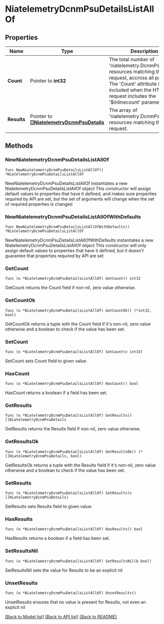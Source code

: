 # NiatelemetryDcnmPsuDetailsListAllOf

## Properties

Name | Type | Description | Notes
------------ | ------------- | ------------- | -------------
**Count** | Pointer to **int32** | The total number of &#39;niatelemetry.DcnmPsuDetails&#39; resources matching the request, accross all pages. The &#39;Count&#39; attribute is included when the HTTP GET request includes the &#39;$inlinecount&#39; parameter. | [optional] 
**Results** | Pointer to [**[]NiatelemetryDcnmPsuDetails**](NiatelemetryDcnmPsuDetails.md) | The array of &#39;niatelemetry.DcnmPsuDetails&#39; resources matching the request. | [optional] 

## Methods

### NewNiatelemetryDcnmPsuDetailsListAllOf

`func NewNiatelemetryDcnmPsuDetailsListAllOf() *NiatelemetryDcnmPsuDetailsListAllOf`

NewNiatelemetryDcnmPsuDetailsListAllOf instantiates a new NiatelemetryDcnmPsuDetailsListAllOf object
This constructor will assign default values to properties that have it defined,
and makes sure properties required by API are set, but the set of arguments
will change when the set of required properties is changed

### NewNiatelemetryDcnmPsuDetailsListAllOfWithDefaults

`func NewNiatelemetryDcnmPsuDetailsListAllOfWithDefaults() *NiatelemetryDcnmPsuDetailsListAllOf`

NewNiatelemetryDcnmPsuDetailsListAllOfWithDefaults instantiates a new NiatelemetryDcnmPsuDetailsListAllOf object
This constructor will only assign default values to properties that have it defined,
but it doesn't guarantee that properties required by API are set

### GetCount

`func (o *NiatelemetryDcnmPsuDetailsListAllOf) GetCount() int32`

GetCount returns the Count field if non-nil, zero value otherwise.

### GetCountOk

`func (o *NiatelemetryDcnmPsuDetailsListAllOf) GetCountOk() (*int32, bool)`

GetCountOk returns a tuple with the Count field if it's non-nil, zero value otherwise
and a boolean to check if the value has been set.

### SetCount

`func (o *NiatelemetryDcnmPsuDetailsListAllOf) SetCount(v int32)`

SetCount sets Count field to given value.

### HasCount

`func (o *NiatelemetryDcnmPsuDetailsListAllOf) HasCount() bool`

HasCount returns a boolean if a field has been set.

### GetResults

`func (o *NiatelemetryDcnmPsuDetailsListAllOf) GetResults() []NiatelemetryDcnmPsuDetails`

GetResults returns the Results field if non-nil, zero value otherwise.

### GetResultsOk

`func (o *NiatelemetryDcnmPsuDetailsListAllOf) GetResultsOk() (*[]NiatelemetryDcnmPsuDetails, bool)`

GetResultsOk returns a tuple with the Results field if it's non-nil, zero value otherwise
and a boolean to check if the value has been set.

### SetResults

`func (o *NiatelemetryDcnmPsuDetailsListAllOf) SetResults(v []NiatelemetryDcnmPsuDetails)`

SetResults sets Results field to given value.

### HasResults

`func (o *NiatelemetryDcnmPsuDetailsListAllOf) HasResults() bool`

HasResults returns a boolean if a field has been set.

### SetResultsNil

`func (o *NiatelemetryDcnmPsuDetailsListAllOf) SetResultsNil(b bool)`

 SetResultsNil sets the value for Results to be an explicit nil

### UnsetResults
`func (o *NiatelemetryDcnmPsuDetailsListAllOf) UnsetResults()`

UnsetResults ensures that no value is present for Results, not even an explicit nil

[[Back to Model list]](../README.md#documentation-for-models) [[Back to API list]](../README.md#documentation-for-api-endpoints) [[Back to README]](../README.md)


